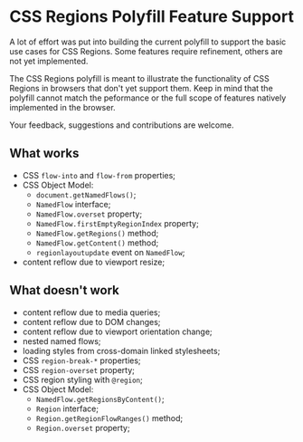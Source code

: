 CSS Regions Polyfill Feature Support
=====

A lot of effort was put into building the current polyfill to support the basic use cases for CSS Regions. Some features require refinement, others are not yet implemented.

The CSS Regions polyfill is meant to illustrate the functionality of CSS Regions in browsers that don't yet support them. Keep in mind that the polyfill cannot match the peformance or the full scope of features natively implemented in the browser.

Your feedback, suggestions and contributions are welcome.


What works
---
- CSS `flow-into` and `flow-from` properties;
- CSS Object Model:
  - `document.getNamedFlows()`;
  - `NamedFlow` interface;
  - `NamedFlow.overset` property;
  - `NamedFlow.firstEmptyRegionIndex` property;
  - `NamedFlow.getRegions()` method;
  - `NamedFlow.getContent()` method;
  - `regionlayoutupdate` event on `NamedFlow`;
- content reflow due to viewport resize;

What doesn't work
---
- content reflow due to media queries;
- content reflow due to DOM changes;
- content reflow due to viewport orientation change;
- nested named flows;
- loading styles from cross-domain linked stylesheets;
- CSS `region-break-*` properties;
- CSS `region-overset` property;
- CSS region styling with `@region`;
- CSS Object Model:
  - `NamedFlow.getRegionsByContent()`;
  - `Region` interface;
  - `Region.getRegionFlowRanges()` method;
  - `Region.overset` property;
